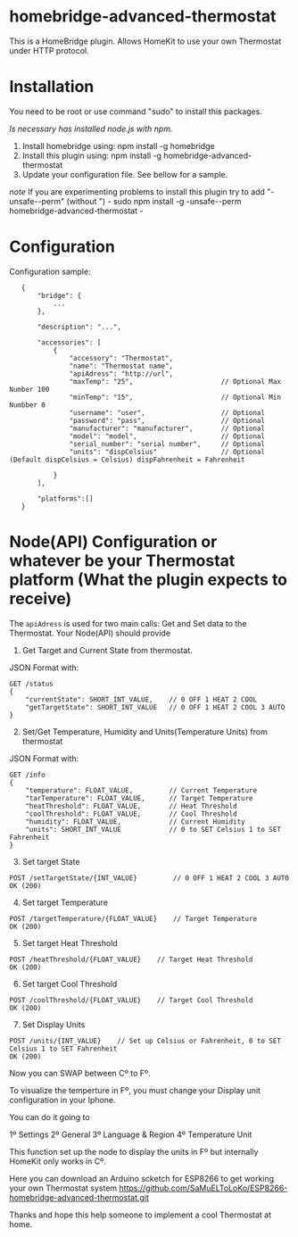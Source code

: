 # homebridge-advanced-thermostat

This is a HomeBridge plugin. Allows HomeKit to use your own Thermostat under HTTP protocol.

# Installation

You need to be root or use command "sudo" to install this packages.

*Is necessary has installed node.js with npm.*

1. Install homebridge using: npm install -g homebridge
2. Install this plugin using: npm install -g homebridge-advanced-thermostat
3. Update your configuration file. See bellow for a sample. 

*note* If you are experimenting problems to install this plugin try to add "-unsafe--perm" (without ")
       - sudo npm install -g -unsafe--perm homebridge-advanced-thermostat -

# Configuration

Configuration sample:

 ```
    {
        "bridge": {
            ...
        },
        
        "description": "...",

        "accessories": [
            {
                "accessory": "Thermostat",
                "name": "Thermostat name",
                "apiAdress": "http://url",
                "maxTemp": "25",                      // Optional Max Number 100
                "minTemp": "15",                      // Optional Min Numbber 0
                "username": "user",                   // Optional
                "password": "pass",                   // Optional
                "manufacturer": "manufacturer",       // Optional
                "model": "model",                     // Optional
                "serial_number": "serial number",     // Optional
                "units": "dispCelsius"                // Optional (Default dispCelsius = Celsius) dispFahrenheit = Fahrenheit 
                
            }
        ],

        "platforms":[]
    }
```
# Node(API) Configuration or whatever be your Thermostat platform (What the plugin expects to receive)

The `apiAdress` is used for two main calls: Get and Set data to the Thermostat. Your Node(API) should provide

1. Get Target and Current State from thermostat.

  JSON Format with:
  
```
GET /status
{
    "currentState": SHORT_INT_VALUE,    // 0 OFF 1 HEAT 2 COOL
    "getTargetState": SHORT_INT_VALUE   // 0 OFF 1 HEAT 2 COOL 3 AUTO
}
```

2. Set/Get Temperature, Humidity and Units(Temperature Units) from thermostat 
  
  JSON Format with:

```
GET /info
{
    "temperature": FLOAT_VALUE,         // Current Temperature 
    "tarTemperature": FLOAT_VALUE,      // Target Temperature 
    "heatThreshold": FLOAT_VALUE,       // Heat Threshold 
    "coolThreshold": FLOAT_VALUE,       // Cool Threshold 
    "humidity": FLOAT_VALUE,            // Current Humidity
    "units": SHORT_INT_VALUE            // 0 to SET Celsius 1 to SET Fahrenheit 
}
```

3. Set target State
```
POST /setTargetState/{INT_VALUE}         // 0 OFF 1 HEAT 2 COOL 3 AUTO
OK (200)
```

4. Set target Temperature 
```
POST /targetTemperature/{FLOAT_VALUE}    // Target Temperature 
OK (200)
```

5. Set target Heat Threshold  
```
POST /heatThreshold/{FLOAT_VALUE}    // Target Heat Threshold 
OK (200)
```

6. Set target Cool Threshold  
```
POST /coolThreshold/{FLOAT_VALUE}    // Target Cool Threshold 
OK (200)
```

7. Set Display Units  
```
POST /units/{INT_VALUE}    // Set up Celsius or Fahrenheit, 0 to SET Celsius 1 to SET Fahrenheit 
OK (200)
```

Now you can SWAP between Cº to Fº. 

To visualize the temperture in Fº, you must change your Display unit configuration
in your Iphone.

You can do it going to 

1º Settings
2º General
3º Language & Region
4º Temperature Unit

This function set up the node to display the units in Fº but internally HomeKit only works in Cº.

Here you can download an Arduino scketch for ESP8266 to get working your own Thermostat system
https://github.com/SaMuELToLoKo/ESP8266-homebridge-advanced-thermostat.git

Thanks and hope this help someone to implement a cool Thermostat at home.
